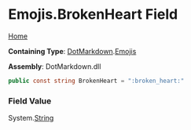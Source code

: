 # Emojis\.BrokenHeart Field

[Home](../../../README.md)

**Containing Type**: [DotMarkdown](../../README.md)\.[Emojis](../README.md)

**Assembly**: DotMarkdown\.dll

```csharp
public const string BrokenHeart = ":broken_heart:"
```

### Field Value

System\.[String](https://docs.microsoft.com/en-us/dotnet/api/system.string)